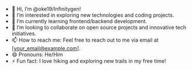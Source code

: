 - 👋 Hi, I’m @oke19/Infinitygen!
- 👀 I’m interested in exploring new technologies and coding projects.
- 🌱 I’m currently learning frontend/backend development.
- 💞️ I’m looking to collaborate on open source projects and innovative tech initiatives.
- 📫 How to reach me: Feel free to reach out to me via email at [your_email@example.com].
- 😄 Pronouns: He/Him
- ⚡ Fun fact: I love hiking and exploring new trails in my free time!


<!---
oke19/oke19 is a ✨ special ✨ repository because its `README.md` (this file) appears on your GitHub profile.
You can click the Preview link to take a look at your changes.
--->
